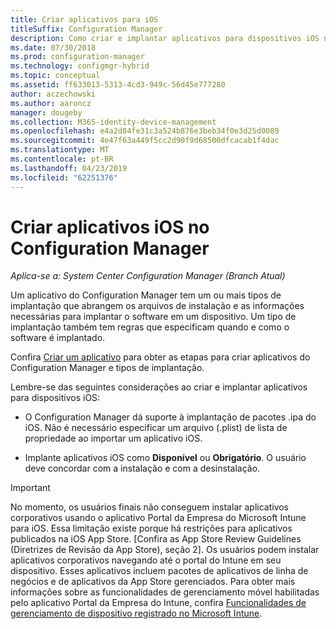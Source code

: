 ```yaml
---
title: Criar aplicativos para iOS
titleSuffix: Configuration Manager
description: Como criar e implantar aplicativos para dispositivos iOS no Configuration Manager.
ms.date: 07/30/2018
ms.prod: configuration-manager
ms.technology: configmgr-hybrid
ms.topic: conceptual
ms.assetid: ff633013-5313-4cd3-949c-56d45e777280
author: aczechowski
ms.author: aaroncz
manager: dougeby
ms.collection: M365-identity-device-management
ms.openlocfilehash: e4a2d84fe31c3a524b876e3beb34f0e3d25d0089
ms.sourcegitcommit: 4e47f63a449f5cc2d90f9d68500dfcacab1f4dac
ms.translationtype: MT
ms.contentlocale: pt-BR
ms.lasthandoff: 04/23/2019
ms.locfileid: "62251376"
---
```

# <a name="create-ios-applications-in-configuration-manager"></a>Criar aplicativos iOS no Configuration Manager

*Aplica-se a: System Center Configuration Manager (Branch Atual)*

Um aplicativo do Configuration Manager tem um ou mais tipos de implantação que abrangem os arquivos de instalação e as informações necessárias para implantar o software em um dispositivo. Um tipo de implantação também tem regras que especificam quando e como o software é implantado.  

Confira [Criar um aplicativo](/sccm/apps/deploy-use/create-applications#bkmk_create) para obter as etapas para criar aplicativos do Configuration Manager e tipos de implantação. 

Lembre-se das seguintes considerações ao criar e implantar aplicativos para dispositivos iOS:  

- O Configuration Manager dá suporte à implantação de pacotes .ipa do iOS. Não é necessário especificar um arquivo (.plist) de lista de propriedade ao importar um aplicativo iOS. 

- Implante aplicativos iOS como **Disponível** ou **Obrigatório**. O usuário deve concordar com a instalação e com a desinstalação.

> [!IMPORTANT]  
>  No momento, os usuários finais não conseguem instalar aplicativos corporativos usando o aplicativo Portal da Empresa do Microsoft Intune para iOS. Essa limitação existe porque há restrições para aplicativos publicados na iOS App Store. [Confira as App Store Review Guidelines (Diretrizes de Revisão da App Store), seção 2]. Os usuários podem instalar aplicativos corporativos navegando até o portal do Intune em seu dispositivo. Esses aplicativos incluem pacotes de aplicativos de linha de negócios e de aplicativos da App Store gerenciados. Para obter mais informações sobre as funcionalidades de gerenciamento móvel habilitadas pelo aplicativo Portal da Empresa do Intune, confira [Funcionalidades de gerenciamento de dispositivo registrado no Microsoft Intune](https://docs.microsoft.com/intune/device-enrollment).  
